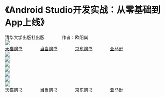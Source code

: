 # 《Android Studio开发实战：从零基础到App上线》
清华大学出版社出版　　　　作者：欧阳燊<br>
![](http://img.blog.csdn.net/20170608003142908)<br>
[天猫购书](https://detail.tmall.com/item.htm?id=551996939227)　　　　[当当购书](http://product.dangdang.com/25089827.html)　　　　[京东购书](https://item.jd.com/12091751.html)　　　　[亚马逊](https://www.amazon.cn/Android-Studio%E5%BC%80%E5%8F%91%E5%AE%9E%E6%88%98-%E4%BB%8E%E9%9B%B6%E5%9F%BA%E7%A1%80%E5%88%B0App%E4%B8%8A%E7%BA%BF-%E6%AC%A7%E9%98%B3%E7%87%8A/dp/B071FZ9K5P/)<br>
![](http://img.blog.csdn.net/20170706103404142)<br>
![](http://img.blog.csdn.net/20170706103855248)<br>
![](http://img.blog.csdn.net/20170706103416506)<br>
![](http://img.blog.csdn.net/20170706103422331)<br>
![](http://img.blog.csdn.net/20170706103900174)<br>
![](http://img.blog.csdn.net/20170706103435756)<br>
![](http://img.blog.csdn.net/20170706103439629)<br>
[天猫购书](https://detail.tmall.com/item.htm?id=551996939227)　　　　[当当购书](http://product.dangdang.com/25089827.html)　　　　[京东购书](https://item.jd.com/12091751.html)　　　　[亚马逊](https://www.amazon.cn/Android-Studio%E5%BC%80%E5%8F%91%E5%AE%9E%E6%88%98-%E4%BB%8E%E9%9B%B6%E5%9F%BA%E7%A1%80%E5%88%B0App%E4%B8%8A%E7%BA%BF-%E6%AC%A7%E9%98%B3%E7%87%8A/dp/B071FZ9K5P/)
